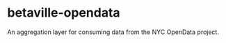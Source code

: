 betaville-opendata
==================

An aggregation layer for consuming data from the NYC OpenData project.